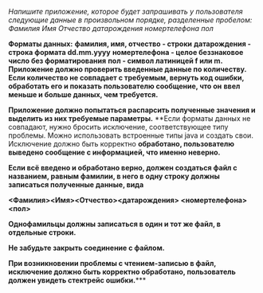 *Напишите приложение, которое будет запрашивать у пользователя следующие данные в произвольном порядке, разделенные пробелом:*
*Фамилия Имя Отчество датарождения номертелефона пол*

**Форматы данных:**
**фамилия, имя, отчество - строки**
**датарождения - строка формата dd.mm.yyyy**
**номертелефона - целое беззнаковое число без форматирования**
**пол - символ латиницей f или m.**
**Приложение должно проверить введенные данные по количеству. Если количество не совпадает с требуемым, вернуть код ошибки, обработать его и показать пользователю сообщение, что он** **ввел меньше и больше данных, чем требуется.**

**Приложение должно попытаться распарсить полученные значения и выделить из них требуемые параметры.**
**Если форматы данных не совпадают, нужно бросить исключение, соответствующее типу проблемы. Можно использовать встроенные типы java и создать свои. Исключение должно быть корректно **обработано, пользователю выведено сообщение с информацией, что именно неверно.**

**Если всё введено и обработано верно, должен создаться файл с названием, равным фамилии, в него в одну строку должны записаться полученные данные, вида**

**<Фамилия><Имя><Отчество><датарождения> <номертелефона><пол>**

**Однофамильцы должны записаться в один и тот же файл, в отдельные строки.**

**Не забудьте закрыть соединение с файлом.**

**При возникновении проблемы с чтением-записью в файл, исключение должно быть корректно обработано, пользователь должен увидеть стектрейс ошибки.*****